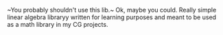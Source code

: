 ~You probably shouldn't use this lib.~
Ok, maybe you could.
Really simple linear algebra libraryy written for learning purposes and meant to be used as a math library in my CG projects. 
